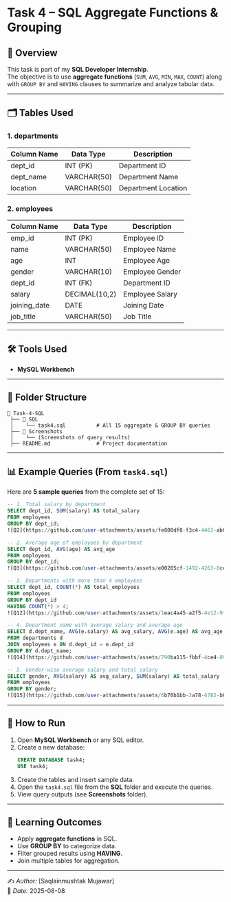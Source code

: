 # Task 4 – SQL Aggregate Functions & Grouping

## 📌 Overview
This task is part of my **SQL Developer Internship**.  
The objective is to use **aggregate functions** (`SUM`, `AVG`, `MIN`, `MAX`, `COUNT`) along with `GROUP BY` and `HAVING` clauses to summarize and analyze tabular data.

---

## 🗂️ Tables Used
### 1. departments
| Column Name | Data Type     | Description              |
|-------------|--------------|--------------------------|
| dept_id     | INT (PK)     | Department ID            |
| dept_name   | VARCHAR(50)  | Department Name          |
| location    | VARCHAR(50)  | Department Location      |

### 2. employees
| Column Name   | Data Type     | Description              |
|---------------|--------------|--------------------------|
| emp_id        | INT (PK)     | Employee ID              |
| name          | VARCHAR(50)  | Employee Name            |
| age           | INT          | Employee Age             |
| gender        | VARCHAR(10)  | Employee Gender          |
| dept_id       | INT (FK)     | Department ID            |
| salary        | DECIMAL(10,2)| Employee Salary          |
| joining_date  | DATE         | Joining Date             |
| job_title     | VARCHAR(50)  | Job Title                |

---

## 🛠️ Tools Used
- **MySQL Workbench**

---

## 📂 Folder Structure
```
📁 Task-4-SQL
 ├── 📁 SQL
 │    └── task4.sql          # All 15 aggregate & GROUP BY queries
 ├── 📁 Screenshots
 │    └── (Screenshots of query results)
 ├── README.md               # Project documentation
```

---

## 📊 Example Queries (From `task4.sql`)
Here are **5 sample queries** from the complete set of 15:

```sql
-- 1. Total salary by department
SELECT dept_id, SUM(salary) AS total_salary
FROM employees
GROUP BY dept_id;
![Q2](https://github.com/user-attachments/assets/fe800df8-f3c4-4463-ab6c-4877c8317053)

-- 2. Average age of employees by department
SELECT dept_id, AVG(age) AS avg_age
FROM employees
GROUP BY dept_id;
![Q3](https://github.com/user-attachments/assets/e00205cf-1492-4263-8ce5-2c31671d56ef)

-- 3. Departments with more than 4 employees
SELECT dept_id, COUNT(*) AS total_employees
FROM employees
GROUP BY dept_id
HAVING COUNT(*) > 4;
![Q12](https://github.com/user-attachments/assets/1eac4a45-a2f5-4e12-9fc8-2ea1a3b45813)

-- 4. Department name with average salary and average age
SELECT d.dept_name, AVG(e.salary) AS avg_salary, AVG(e.age) AS avg_age
FROM departments d
JOIN employees e ON d.dept_id = e.dept_id
GROUP BY d.dept_name;
![Q14](https://github.com/user-attachments/assets/790ba115-fbbf-4ce4-896b-7cba48539731)

-- 5. Gender-wise average salary and total salary
SELECT gender, AVG(salary) AS avg_salary, SUM(salary) AS total_salary
FROM employees
GROUP BY gender;
![Q15](https://github.com/user-attachments/assets/6b70b1bb-2a78-4782-b6ec-991af79b1932)

```

---

## 🚀 How to Run
1. Open **MySQL Workbench** or any SQL editor.
2. Create a new database:
   ```sql
   CREATE DATABASE task4;
   USE task4;
   ```
3. Create the tables and insert sample data.
4. Open the `task4.sql` file from the **SQL** folder and execute the queries.
5. View query outputs (see **Screenshots** folder).

---

## 🎯 Learning Outcomes
- Apply **aggregate functions** in SQL.
- Use **GROUP BY** to categorize data.
- Filter grouped results using **HAVING**.
- Join multiple tables for aggregation.

---

✍️ *Author:* [Saqlainmushtak Mujawar]  
📅 *Date:* 2025-08-08
